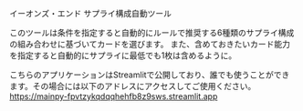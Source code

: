 イーオンズ・エンド サプライ構成自動ツール

このツールは条件を指定すると自動的にルールで推奨する6種類のサプライ構成の組み合わせに基づいてカードを選びます。
また、含めておきたいカード能力を指定すると自動的にサプライに最低でも1枚は含めるように。

こちらのアプリケーションはStreamlitで公開しており、誰でも使うことができます。その場合には以下のアドレスにアクセスしてご使用ください。
https://mainpy-fpvtzykqdqqhehfb8z9sws.streamlit.app

